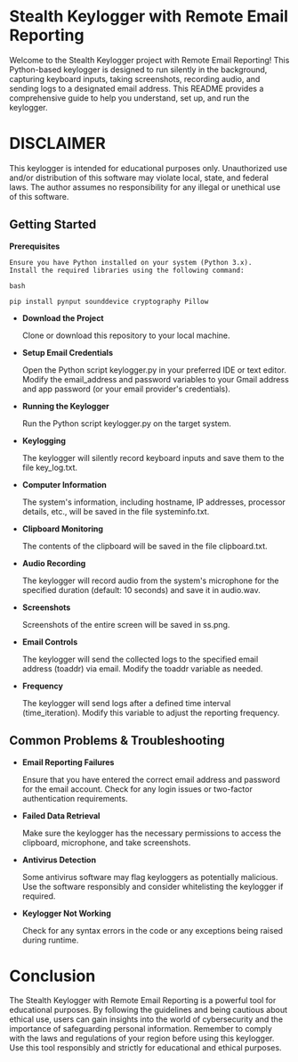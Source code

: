 # **Stealth Keylogger with Remote Email Reporting**

Welcome to the Stealth Keylogger project with Remote Email Reporting! This Python-based keylogger is designed to run silently in the background, capturing keyboard inputs, taking screenshots, recording audio, and sending logs to a designated email address. This README provides a comprehensive guide to help you understand, set up, and run the keylogger.

# DISCLAIMER

This keylogger is intended for educational purposes only. Unauthorized use and/or distribution of this software may violate local, state, and federal laws. The author assumes no responsibility for any illegal or unethical use of this software.

## **Getting Started**

**Prerequisites**

    Ensure you have Python installed on your system (Python 3.x).
    Install the required libraries using the following command:

    bash

    pip install pynput sounddevice cryptography Pillow

- **Download the Project**

    Clone or download this repository to your local machine.

- **Setup Email Credentials**

    Open the Python script keylogger.py in your preferred IDE or text editor.
    Modify the email_address and password variables to your Gmail address and app password (or your email provider's credentials).

- **Running the Keylogger**

    Run the Python script keylogger.py on the target system.

- **Keylogging**

    The keylogger will silently record keyboard inputs and save them to the file key_log.txt.

- **Computer Information**

    The system's information, including hostname, IP addresses, processor details, etc., will be saved in the file systeminfo.txt.

- **Clipboard Monitoring**

    The contents of the clipboard will be saved in the file clipboard.txt.

- **Audio Recording**

    The keylogger will record audio from the system's microphone for the specified duration (default: 10 seconds) and save it in audio.wav.

- **Screenshots**

    Screenshots of the entire screen will be saved in ss.png.

- **Email Controls**

    The keylogger will send the collected logs to the specified email address (toaddr) via email.
    Modify the toaddr variable as needed.

- **Frequency**

    The keylogger will send logs after a defined time interval (time_iteration).
    Modify this variable to adjust the reporting frequency.

## **Common Problems & Troubleshooting**
- **Email Reporting Failures**

    Ensure that you have entered the correct email address and password for the email account.
    Check for any login issues or two-factor authentication requirements.

- **Failed Data Retrieval**

    Make sure the keylogger has the necessary permissions to access the clipboard, microphone, and take screenshots.

- **Antivirus Detection**

    Some antivirus software may flag keyloggers as potentially malicious. Use the software responsibly and consider whitelisting the keylogger if required.

- **Keylogger Not Working**

    Check for any syntax errors in the code or any exceptions being raised during runtime.

# **Conclusion**

The Stealth Keylogger with Remote Email Reporting is a powerful tool for educational purposes. By following the guidelines and being cautious about ethical use, users can gain insights into the world of cybersecurity and the importance of safeguarding personal information. Remember to comply with the laws and regulations of your region before using this keylogger. Use this tool responsibly and strictly for educational and ethical purposes.
